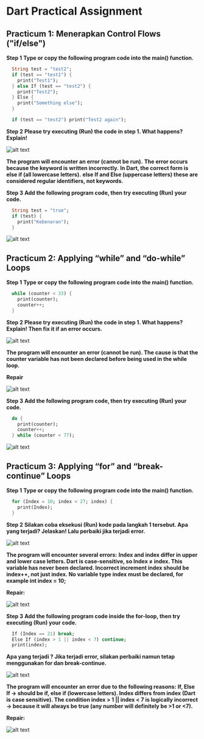 # Dart Practical Assignment

## Practicum 1: Menerapkan Control Flows ("if/else")

**Step 1**
**Type or copy the following program code into the main() function.**
```dart
  String test = "test2";
  if (test == "test1") {
    print("Test1");
  } else If (test == "test2") {
    print("Test2");
  } Else {
    print("Something else");
  }

  if (test == "test2") print("Test2 again");
```

**Step 2**
**Please try executing (Run) the code in step 1. What happens? Explain!**

![alt text](image.png)

**The program will encounter an error (cannot be run).**
**The error occurs because the keyword is written incorrectly.**
**In Dart, the correct form is else if (all lowercase letters).**
**else If and Else (uppercase letters) these are considered regular identifiers, not keywords.**

**Step 3**
**Add the following program code, then try executing (Run) your code.**

```dart
  String test = "true";
  if (test) {
    print("Kebenaran");
  }
```
![alt text](img/image2.png)

## Practicum 2: Applying “while” and “do-while” Loops

**Step 1**
**Type or copy the following program code into the main() function.**

```dart
  while (counter < 33) {
    print(counter);
    counter++;
  }
```

**Step 2**
**Please try executing (Run) the code in step 1. What happens? Explain! Then fix it if an error occurs.**

![alt text](img/image3.png)

**The program will encounter an error (cannot be run). The cause is that the counter variable has not been declared before being used in the while loop.**

**Repair**

![alt text](img/image4.png)

**Step 3**
**Add the following program code, then try executing (Run) your code.**

```dart
  do {
    print(counter);
    counter++;
  } while (counter < 77);
```

![alt text](img/image5.png)

## Practicum 3: Applying “for” and “break-continue” Loops

**Step 1**
**Type or copy the following program code into the main() function.**

```dart
  for (Index = 10; index < 27; index) {
    print(Index);
  }
```

**Step 2**
**Silakan coba eksekusi (Run) kode pada langkah 1 tersebut. Apa yang terjadi? Jelaskan! Lalu perbaiki jika terjadi error.**

![alt text](img/image6.png)

**The program will encounter several errors:**
**Index and index differ in upper and lower case letters. Dart is case-sensitive, so Index ≠ index. This variable has never been declared. Incorrect increment index should be index++, not just index. No variable type index must be declared, for example int index = 10;**

**Repair:**

![alt text](img/image7.png)

**Step 3**
**Add the following program code inside the for-loop, then try executing (Run) your code.**

```dart
  If (Index == 21) break;
  Else If (index > 1 || index < 7) continue;
  print(index);
```

**Apa yang terjadi ? Jika terjadi error, silakan perbaiki namun tetap menggunakan for dan break-continue.**

![alt text](img/image8.png)

**The program will encounter an error due to the following reasons:**
**If, Else If → should be if, else if (lowercase letters). Index differs from index (Dart is case sensitive). The condition index > 1 || index < 7 is logically incorrect → because it will always be true (any number will definitely be >1 or <7).**

**Repair:**

![alt text](img/image9.png)

